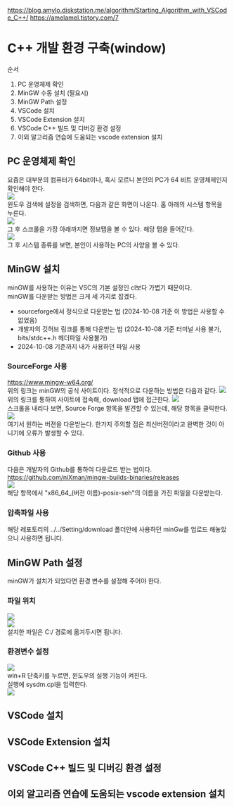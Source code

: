 https://blog.amylo.diskstation.me/algorithm/Starting_Algorithm_with_VSCode_C++/
https://amelamel.tistory.com/7

# C++ 개발 환경 구축(window)

순서
1. PC 운영체제 확인
2. MinGW 수동 설치 (필요시)
3. MinGW Path 설정
4. VSCode 설치
5. VSCode Extension 설치
6. VSCode C++ 빌드 및 디버깅 환경 설정
7. 이외 알고리즘 연습에 도움되는 vscode extension 설치

## PC 운영체제 확인
요즘은 대부분의 컴퓨터가 64bit이나, 혹시 모르니 본인의 PC가 64 비트 운영체제인지 확인해야 한다.<br>
![](../img/vsc_1.png)<br>
윈도우 검색에 설정을 검색하면, 다음과 같은 화면이 나온다. 홈 아래의 시스템 항목을 누른다.<br>
![](../img/vsc_2.png)<br>
그 후 스크롤을 가장 아래까지면 정보탭을 볼 수 있다. 해당 탭을 들어간다.<br>
![](../img/vsc_3.png)<br>
그 후 시스템 종류를 보면, 본인이 사용하는 PC의 사양을 볼 수 있다.

## MinGW 설치
minGW를 사용하는 이유는 VSC의 기본 설정인 cl보다 가볍기 때문이다.<br>
minGW를 다운받는 방법은 크게 세 가지로 잡겠다.
- sourceforge에서 정식으로 다운받는 법 (2024-10-08 기준 이 방법은 사용할 수 없었음)
- 개발자의 깃허브 링크를 통해 다운받는 법 (2024-10-08 기준 터미널 사용 불가, bits/stdc++.h 헤더파일 사용불가)
- 2024-10-08 기준까지 내가 사용하던 파일 사용

### SourceForge 사용
https://www.mingw-w64.org/<br>
위의 링크는 minGW의 공식 사이트이다. 정석적으로 다운하는 방법은 다음과 같다.
![](../img/vsc_4.png)<br>
위의 링크를 통하여 사이트에 접속해, download 탭에 접근한다.
![](../img/vsc_5.png)<br>
스크롤을 내리다 보면, Source Forge 항목을 발견할 수 있는데, 해당 항목을 클릭한다.
![](../img/vsc_6.png)<br>
여기서 원하는 버젼을 다운받는다. 한가지 주의할 점은 최신버전이라고 완벽한 것이 아니기에 오류가 발생할 수 있다.

### Github 사용
다음은 개발자의 Github를 통하여 다운로드 받는 법이다.<br>
https://github.com/niXman/mingw-builds-binaries/releases<br>
![](../img/vsc_7.png)<br>
해당 항목에서 "x86_64_(버전 이름)-posix-seh"의 이름을 가진 파일을 다운받는다.

### 압축파일 사용
해당 레포토리의 ../../Setting/download 폴더안에 사용하던 minGw를 업로드 해놓았으니 사용하면 됩니다.

## MinGW Path 설정
minGW가 설치가 되었다면 환경 변수를 설정해 주어야 한다.
### 파일 위치
![](../img/vsc_8.png)<br>
![](../img/vsc_9.png)<br>
설치한 파일은 C:/ 경로에 옮겨두시면 됩니다.

### 환경변수 설정
![](../img/vsc_10.png)<br>
win+R 단축키를 누르면, 윈도우의 실행 기능이 켜진다.<br>
실행에 sysdm.cpl을 입력한다.<br>
![](../img/vsc_11.png)<br>

## VSCode 설치


## VSCode Extension 설치


## VSCode C++ 빌드 및 디버깅 환경 설정


## 이외 알고리즘 연습에 도움되는 vscode extension 설치
